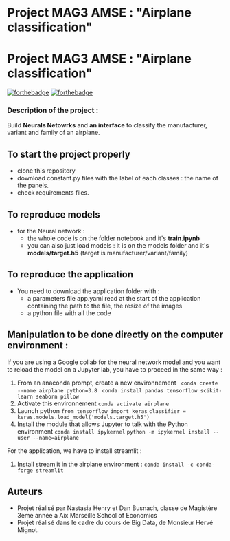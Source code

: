 # Project MAG3 AMSE : "Airplane classification"

# Project MAG3 AMSE : "Airplane classification"
[![forthebadge](https://forthebadge.com/images/badges/built-with-love.svg)](https://forthebadge.com) [![forthebadge](https://forthebadge.com/images/badges/made-with-python.svg)](https://forthebadge.com)

### Description of the project : 
Build **Neurals Netowrks** and **an interface** to classify the manufacturer, variant and family of an airplane.

## To start the project properly
* clone this repository
* download constant.py files with the label of each classes : the name of the panels.
* check requirements files.


## To reproduce models 
* for the Neural network :
    - the whole code is on the folder notebook and it's **train.ipynb**
    - you can also just load models : it is on the models folder and it's **models/target.h5** (target is manufacturer/variant/family)


## To reproduce the application 
* You need to download the application folder with :
    - a parameters file app.yaml read at the start of the application containing the path to the file, the resize of the images 
    - a python file with all the code 


## Manipulation to be done directly on the computer environment : 
If you are using a Google collab for the neural network model and you want to reload the model on a Jupyter lab, you have to proceed in the same way : 
1. From an anaconda prompt, create a new environnement 
`` conda create --name airplane python=3.8``
`` conda install pandas tensorflow scikit-learn seaborn pillow``
2. Activate this environnement 
``conda activate airplane``
3. Launch python 
``from tensorflow import keras``
``classifier = keras.models.load_model('models.target.h5')`` 
4. Install the module that allows Jupyter to talk with the Python environment
``conda install ipykernel``
``python -m ipykernel install --user --name=airplane``

For the application, we have to install streamlit : 
1. Install streamlit in the airplane environment :
``conda install -c conda-forge streamlit``

## Auteurs
- Projet réalisé par Nastasia Henry et Dan Busnach, classe de Magistère 3ème année à Aix Marseille School of Economics
- Projet réalisé dans le cadre du cours de Big Data, de Monsieur Hervé Mignot. 
